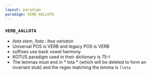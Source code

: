 ```yaml
---
layout: paradigm
paradigm: VERB_AALLOTA
---
```

### ` VERB_AALLOTA `

* _llota stem, llota : ltoa variaton_
* Universal POS is VERB and legacy POS is VERB
* suffixes use back vowel harmony
* KOTUS paradigm used in their dictionary is 75-I
* The lemmas must end in * lota * (which will be deleted to form an invariant stub) and the regex matching the lemma is ` llota `

